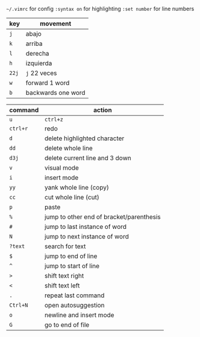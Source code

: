 `~/.vimrc` for config
`:syntax on` for highlighting
`:set number` for line numbers

| key   | movement           |
| ----- | ------------------ |
| `j`   | abajo              |
| `k`   | arriba             |
| `l`   | derecha            |
| `h`   | izquierda          |
| `22j` | `j` 22 veces       |
| `w`   | forward 1 word     |
| `b`   | backwards one word |

| command  | action                                   |
| -------- | ---------------------------------------- |
| `u`      | `ctrl+z`                                 |
| `ctrl+r` | redo                                     |
| `d`      | delete highlighted character             |
| `dd`     | delete whole line                        |
| `d3j`    | delete current line and 3 down           |
| `v`      | visual mode                              |
| `i`      | insert mode                              |
| `yy`     | yank whole line (copy)                   |
| `cc`     | cut whole line (cut)                     |
| `p`      | paste                                    |
| `%`      | jump to other end of bracket/parenthesis |
| `#`      | jump to last instance of word            |
| `N`      | jump to next instance of word            |
| `?text`  | search for text                          |
| `$`      | jump to end of line                      |
| `^`      | jump to start of line                    |
| `>`      | shift text right                         |
| `<`      | shift text left                          |
| `.`      | repeat last command                      |
| `Ctrl+N` | open autosuggestion                      |
| `o`      | newline and insert mode                  |
| `G`      | go to end of file                        |
